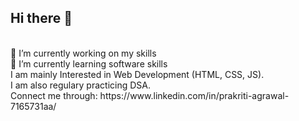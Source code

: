 <h2> Hi there 👋 </h2>
<br>
🔭 I’m currently working on my skills 
<br>
🌱 I’m currently learning software skills
<br>
I am mainly Interested in Web Development (HTML, CSS, JS).
<br>
I am also regulary practicing DSA.
<br>
Connect me through: https://www.linkedin.com/in/prakriti-agrawal-7165731aa/


<!--
**prakriti9/prakriti9** is a ✨ _special_ ✨ repository because its `README.md` (this file) appears on your GitHub profile.

Here are some ideas to get you started:

- 🔭 I’m currently working on my skills
- 🌱 I’m currently learning software skills
- 👯 I’m looking to collaborate on different projects

-->
